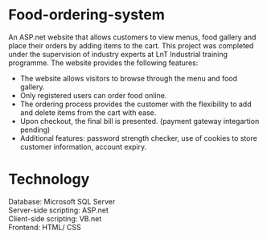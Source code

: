 # Food-ordering-system
An ASP.net website that allows customers to view menus, food gallery and place their orders by adding items to the cart. This project was completed under the supervision of industry experts at LnT Industrial training programme. The website provides the following features:

* The website allows visitors to browse through the menu and food gallery.  
* Only registered users can order food online.
* The ordering process provides the customer with the flexibility to add and delete items from the cart with ease.
* Upon checkout, the final bill is presented. (payment gateway integartion pending)
* Additional features: password strength checker, use of cookies to store customer information, account expiry.

# Technology
Database: Microsoft SQL Server  
Server-side scripting: ASP.net     
Client-side scripting: VB.net  
Frontend: HTML/ CSS  

